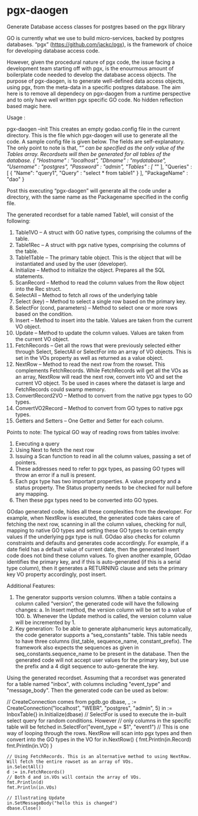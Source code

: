 # pgx-daogen
Generate Database access classes for postgres based on the pgx llibrary

GO is currently what we use to build micro-services, backed by postgres databases. “pgx” (https://github.com/jackc/pgx), is the framework of choice for developing database access code.

However, given the procedural nature of pgx code, the issue facing a development team starting off with pgx, is the enourmous amount of boilerplate code needed to develop the database access objects. The purpose of pgx-daogen, is to generate well-defined data access objects, using pgx, from the meta-data in a specific postgres database. The aim here is to remove all dependecy on pgx-daogen from a runtime perspective and to only have well written pgx specific GO code. No hidden reflection based magic here.

Usage :

pgx-daogen –init
This creates an empty godao.config file in the current directory. This is the file which pgx-daogen will use to generate all the code. A sample config file is given below. The fields are self-explanatory. The only point to note is that, “*” can be specified as the only value of the Tables array. Recordsets will then be generated for all tables of the database.
{
"Hostname" : "localhost",
"Dbname" : "mydatabase",
"Username" : "postgres",
"Password" : "admin",
"Tables" : [
	"*"
],
"Queries" : [
	{
		"Name": "query1",
		"Query" : "select  * from table1"
	}
],
"PackageName" : "dao"
}

Post this executing “pgx-daogen” will generate all the code under a directory, with the same name as the Packagename specified in the config file.

The generated recordset for a table named Table1, will consist of the following:
1.	Table1VO – A struct with GO native types, comprising the columns of the table.
2.	Table1Rec – A struct with pgx native types, comprising the columns of the table.
3.	Table1Table – The primary table object. This is the object that will be instantiated and used by the user (developer).
4.	Initialize – Method to initialize the object. Prepares all the SQL statements.
5.	ScanRecord – Method to read the column values from the Row object into the Rec struct.
6.	SelectAll – Method to fetch all rows of the underlying table
7.	Select (key) – Method to select a single row based on the primary key.
8.	SelectFor (cond, parameters) – Method to select one or more rows based on the condition.
9.	Insert – Method to insert into the table. Values are taken from the current VO object.
10.	Update – Method to update the column values. Values are taken from the current VO object.
11.	FetchRecords – Get all the rows that were previously selected either through Select, SelectAll or SelectFor into an array of VO objects. This is set in the VOs property as well as returned as a value object.
12.	NextRow – Method to read the next row from the rowset. This complements FetchRecords. While FetchRecords will get all the VOs as an array, NextRow will read the next row, convert into VO and set the current VO object. To be used in cases where the dataset is large and FetchRecords could swamp memory.
13.	ConvertRecord2VO – Method to convert from the native pgx types to GO types.
14.	ConvertVO2Record – Method to convert from GO types to native pgx types.
15.	Getters and Setters – One Getter and Setter for each column.

Points to note:
The typical GO way of reading rows from tables involve:
1.	Executing a query
2.	Using Next to fetch the next row
3.	Issuing a Scan function to read in all the column values, passing a set of pointers.
4.	These addresses need to refer to pgx types, as passing GO types will throw an error if a null is present.
5.	Each pgx type has two important properties. A value property and a status property. The Status property needs to be checked for null before any mapping.
6.	Then these pgx types need to be converted into GO types.

GOdao generated code, hides all these complexities from the developer. For example, when NextRow is executed, the generated code takes care of fetching the next row, scanning in all the column values, checking for null, mapping to native GO types and setting these GO types to certain empty values if the underlying pgx type is null.
GOdao also checks for column constraints and defaults and generates code accordingly. For example, if a date field has a default value of current date, then the generated Insert code does not bind these column values. To given another example, GOdao identifies the primary key, and if this is auto-generated (if this is a serial type column), then it generates a RETURNING clause and sets the primary key VO property accordingly, post insert.

Additional Features:
1.	The generator supports version columns. When a table contains a column called “version”, the generated code will have the following changes:
a.	In Insert method, the version column will be set to a value of 100.
b.	Whenever the Update method is called, the version column value will be incremented by 1.
2.	Key generation: To be able to generate alphanumeric keys automatically, the code generator supports a “seq_constants” table. This table needs to have three columns (list_table, sequence_name, constant_prefix). The framework also expects the sequences as given in seq_constants.sequence_name to be present in the database. Then the generated code will not accept user values for the primary key, but use the prefix and a 4 digit sequence to auto-generate the key.


Using the generated recordset. Assuming that a recordset was generated for a table named "inbox", with columns including "event_type" and "message_body". Then the generated code can be used as below:

  // CreateConnection comes from pgdb.go
    dbase, _ := CreateConnection("localhost", "WEBR", "postgres", "admin", 5)
    in := InboxTable{}
    in.Initialize(dbase)
    // SelectFor is used to execute the in-built select query for random conditions. However
    // only columns in the specific table will be fetched
    in.SelectFor("event_type = $1", "event1")
    // This is one way of looping through the rows. NextRow will scan into pgx types and then convert into the GO types in the VO
    for in.NextRow() {
        fmt.Println(in.Record)
        fmt.Println(in.VO)
    }
    
    // Using FetchRecords. This is an alternative method to using NextRow. Will fetch the entire rowset as an array of VOs.
    in.SelectAll()
    d := in.FetchRecords()
    // Both d and in.VOs will contain the array of VOs.
    fmt.Println(d)
    fmt.Println(in.VOs)

    // Illustrating Update
    in.SetMessageBody("hello this is changed")
    dbase.Close()
